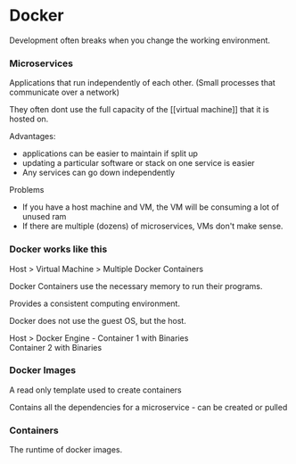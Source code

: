 # Docker

Development often breaks when you change the working environment.

### Microservices
Applications that run independently of each other. (Small processes that communicate over a network)

They often dont use the full capacity of the [[virtual machine]] that it is hosted on.

Advantages:
- applications can be easier to maintain if split up
- updating a particular software or stack on one service is easier
- Any services can go down independently

Problems
- If you have a host machine and VM, the VM will be consuming a lot of unused ram
- If there are multiple (dozens) of microservices, VMs don't make sense.

### Docker works like this

Host > Virtual Machine > Multiple Docker Containers

Docker Containers use the necessary memory to run their programs.

Provides a consistent computing environment.

Docker does not use the guest OS, but the host.

Host > Docker Engine - Container 1 with Binaries
		\
		Container 2 with Binaries

### Docker Images
A read only template used to create containers

Contains all the dependencies for a microservice - can be created or pulled

### Containers 
The runtime of docker images.
